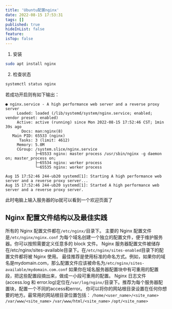 ```yaml
---
title: 'Ubuntu配置nginx'
date: 2022-08-15 17:53:31
tags: []
published: true
hideInList: false
feature: 
isTop: false
---
```

1. 安装
   
```sh
sudo apt install nginx
```

2. 检查状态

```sh
systemctl status nginx
```

若成功开启则有如下输出：

```text
● nginx.service - A high performance web server and a reverse proxy server
     Loaded: loaded (/lib/systemd/system/nginx.service; enabled; vendor preset: enabled)
     Active: active (running) since Mon 2022-08-15 17:52:46 CST; 1min 39s ago
       Docs: man:nginx(8)
   Main PID: 65533 (nginx)
      Tasks: 3 (limit: 4612)
     Memory: 5.0M
     CGroup: /system.slice/nginx.service
             ├─65533 nginx: master process /usr/sbin/nginx -g daemon on; master_process on;
             ├─65534 nginx: worker process
             └─65535 nginx: worker process

Aug 15 17:52:46 244-ub20 systemd[1]: Starting A high performance web server and a reverse proxy server...
Aug 15 17:52:46 244-ub20 systemd[1]: Started A high performance web server and a reverse proxy server.
```

此时电脑上输入服务器的ip就可以看到一个欢迎页面了


## Nginx 配置文件结构以及最佳实践

所有的 Nginx 配置文件都在`/etc/nginx/`目录下。
主要的 Nginx 配置文件是`/etc/nginx/nginx.conf`
为每个域名创建一个独立的配置文件，便于维护服务器。你可以按照需要定义任意多的 block 文件。
Nginx 服务器配置文件被储存在/etc/nginx/sites-available目录下。在`/etc/nginx/sites-enabled`目录下的配置文件都将被 Nginx 使用。
最佳推荐是使用标准的命名方式。例如，如果你的域名是mydomain.com，那么配置文件应该被命名为`/etc/nginx/sites-available/mydomain.com.conf`
如果你在域名服务器配置块中有可重用的配置段，把这些配置段摘出来，做成一小段可重用的配置。
Nginx 日志文件(access.log 和 error.log)定位在`/var/log/nginx/`目录下。推荐为每个服务器配置块，配置一个不同的access和error。
你可以将你的网站根目录设置在任何你想要的地方。最常用的网站根目录位置包括：
`/home/<user_name>/<site_name>`
`/var/www/<site_name>`
`/var/www/html/<site_name>`
`/opt/<site_name>`
